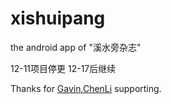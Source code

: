 # xishuipang
the android app of "溪水旁杂志"

12-11项目停更
12-17后继续

Thanks for [Gavin](https://github.com/sx2gavin/xishuipang-ios-app/commits?author=sx2gavin),[ChenLi](https://github.com/chenli888) supporting.
